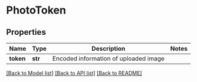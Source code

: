 # PhotoToken

## Properties
Name | Type | Description | Notes
------------ | ------------- | ------------- | -------------
**token** | **str** | Encoded information of uploaded image | 

[[Back to Model list]](../README.md#documentation-for-models) [[Back to API list]](../README.md#documentation-for-api-endpoints) [[Back to README]](../README.md)

